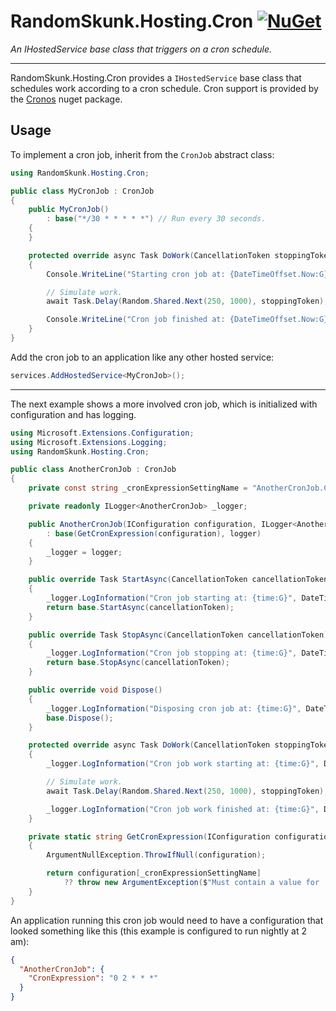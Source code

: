 # RandomSkunk.Hosting.Cron [![NuGet](https://img.shields.io/nuget/v/RandomSkunk.Hosting.Cron.svg)](https://www.nuget.org/packages/RandomSkunk.Hosting.Cron)

*An IHostedService base class that triggers on a cron schedule.*

---

RandomSkunk.Hosting.Cron provides a `IHostedService` base class that schedules work according to a cron schedule. Cron support is provided by the [Cronos](https://github.com/HangfireIO/Cronos) nuget package.

## Usage

To implement a cron job, inherit from the `CronJob` abstract class:

```c#
using RandomSkunk.Hosting.Cron;

public class MyCronJob : CronJob
{
    public MyCronJob()
        : base("*/30 * * * * *") // Run every 30 seconds.
    {
    }

    protected override async Task DoWork(CancellationToken stoppingToken)
    {
        Console.WriteLine("Starting cron job at: {DateTimeOffset.Now:G}");

        // Simulate work.
        await Task.Delay(Random.Shared.Next(250, 1000), stoppingToken);

        Console.WriteLine("Cron job finished at: {DateTimeOffset.Now:G}");
    }
}
```

Add the cron job to an application like any other hosted service:

```c#
services.AddHostedService<MyCronJob>();
```

---

The next example shows a more involved cron job, which is initialized with configuration and has logging.

```c#
using Microsoft.Extensions.Configuration;
using Microsoft.Extensions.Logging;
using RandomSkunk.Hosting.Cron;

public class AnotherCronJob : CronJob
{
    private const string _cronExpressionSettingName = "AnotherCronJob.CronExpression";

    private readonly ILogger<AnotherCronJob> _logger;

    public AnotherCronJob(IConfiguration configuration, ILogger<AnotherCronJob> logger)
        : base(GetCronExpression(configuration), logger)
    {
        _logger = logger;
    }

    public override Task StartAsync(CancellationToken cancellationToken)
    {
        _logger.LogInformation("Cron job starting at: {time:G}", DateTimeOffset.Now);
        return base.StartAsync(cancellationToken);
    }

    public override Task StopAsync(CancellationToken cancellationToken)
    {
        _logger.LogInformation("Cron job stopping at: {time:G}", DateTimeOffset.Now);
        return base.StopAsync(cancellationToken);
    }

    public override void Dispose()
    {
        _logger.LogInformation("Disposing cron job at: {time:G}", DateTimeOffset.Now);
        base.Dispose();
    }

    protected override async Task DoWork(CancellationToken stoppingToken)
    {
        _logger.LogInformation("Cron job work starting at: {time:G}", DateTimeOffset.Now);

        // Simulate work.
        await Task.Delay(Random.Shared.Next(250, 1000), stoppingToken);

        _logger.LogInformation("Cron job work finished at: {time:G}", DateTimeOffset.Now);
    }

    private static string GetCronExpression(IConfiguration configuration)
    {
        ArgumentNullException.ThrowIfNull(configuration);

        return configuration[_cronExpressionSettingName]
            ?? throw new ArgumentException($"Must contain a value for '{_cronExpressionSettingName}' setting.", nameof(configuration));
    }
}
```

An application running this cron job would need to have a configuration that looked something like this (this example is configured to run nightly at 2 am):

```json
{
  "AnotherCronJob": {
    "CronExpression": "0 2 * * *"
  }
}
```
